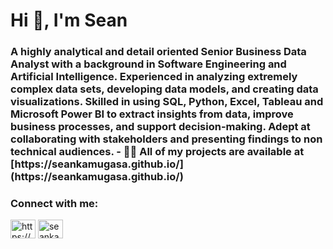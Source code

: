<h1 align="left">Hi 👋, I'm Sean</h1>
<h3 align="left">A highly analytical and detail oriented Senior Business Data Analyst with a background in Software Engineering and Artificial Intelligence. Experienced in analyzing extremely complex data sets, developing data models, and creating data visualizations. Skilled in using SQL, Python, Excel, Tableau and Microsoft Power BI to extract insights from data, improve business processes, and support decision-making. Adept at collaborating with stakeholders and presenting findings to non technical audiences.
- 👨‍💻 All of my projects are available at [https://seankamugasa.github.io/](https://seankamugasa.github.io/)

<h3 align="left">Connect with me:</h3>
<p align="left">
<a href="https://linkedin.com/in/https://www.linkedin.com/in/sean-kamugasa/" target="blank"><img align="center" src="https://raw.githubusercontent.com/rahuldkjain/github-profile-readme-generator/master/src/images/icons/Social/linked-in-alt.svg" alt="https://www.linkedin.com/in/sean-kamugasa/" height="30" width="40" /></a>
<a href="https://instagram.com/seankamugasa" target="blank"><img align="center" src="https://raw.githubusercontent.com/rahuldkjain/github-profile-readme-generator/master/src/images/icons/Social/instagram.svg" alt="seankamugasa" height="30" width="40" /></a>
</p>
